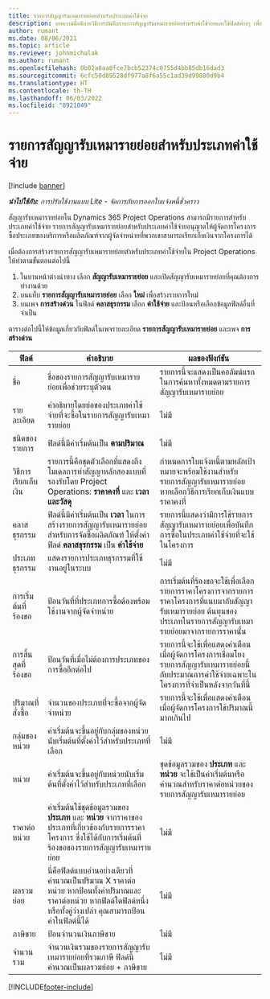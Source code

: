 ```yaml
---
title: รายการสัญญารับเหมารายย่อยสำหรับประเภทค่าใช้จ่าย
description: บทความนี้อธิบายวิธีการบันทึกรายการสัญญารับเหมารายย่อยสำหรับค่าใช้จ่ายและใช้ฟิลด์ต่างๆ เพื่อบันทึกการซื้อเวลาจากผู้จัดจำหน่าย
author: rumant
ms.date: 08/06/2021
ms.topic: article
ms.reviewer: johnmichalak
ms.author: rumant
ms.openlocfilehash: 0b02a8aa0fce7bcb52374c0755d4bb85db16dad3
ms.sourcegitcommit: 6cfc50d89528df977a8f6a55c1ad39d99800d9b4
ms.translationtype: HT
ms.contentlocale: th-TH
ms.lasthandoff: 06/03/2022
ms.locfileid: "8921049"
---
```

#  <a name="subcontract-lines-for-expense-categories"></a>รายการสัญญารับเหมารายย่อยสำหรับประเภทค่าใช้จ่าย

[!include [banner](../../includes/dataverse-preview.md)]

_**นำไปใช้กับ:** การปรับใช้งานแบบ Lite - จัดการกับการออกใบแจ้งหนี้ชั่วคราว_

สัญญารับเหมารายย่อยใน Dynamics 365 Project Operations สามารถมีรายการสำหรับประเภทค่าใช้จ่าย รายการสัญญารับเหมารายย่อยสำหรับประเภทค่าใช้จ่ายอนุญาตให้ผู้จัดการโครงการซื้อประเภทของบริการหรือผลิตภัณฑ์จากผู้จัดจำหน่ายที่พวกเขาสามารถเรียกเก็บเงินจากโครงการได้

เมื่อต้องการสร้างรายการสัญญารับเหมารายย่อยสำหรับประเภทค่าใช้จ่ายใน Project Operations ให้ทำตามขั้นตอนต่อไปนี้

1. ในบานหน้าต่างนำทาง เลือก **สัญญารับเหมารายย่อย** และเปิดสัญญารับเหมารายย่อยที่คุณต้องการทำงานด้วย
2. บนแท็บ **รายการสัญญารับเหมารายย่อย** เลือก **ใหม่** เพื่อสร้างรายการใหม่
3. บนเพจ **การสร้างด่วน** ในฟิลด์ **คลาสธุรกรรม** เลือก **ค่าใช้จ่าย** และป้อนหรือเลือกข้อมูลฟิลด์อื่นที่จำเป็น

ตารางต่อไปนี้ให้ข้อมูลเกี่ยวกับฟิลด์ในเพจรายละเอียด **รายการสัญญารับเหมารายย่อย** และเพจ **การสร้างด่วน**

| **ฟิลด์** | **คำอธิบาย** | **ผลของฟังก์ชัน** |
| --- | --- | --- |
| ชื่อ | ชื่อของรายการสัญญารับเหมารายย่อยเพื่อช่วยระบุตัวตน | รายการนี้จะแสดงเป็นคอลัมน์แรกในการค้นหาทั้งหมดตามรายการสัญญารับเหมารายย่อย |
| รายละเอียด | คำอธิบายโดยย่อของประเภทค่าใช้จ่ายที่จะซื้อในรายการสัญญารับเหมารายย่อย | ไม่มี |
|ชนิดของรายการ | ฟิลด์นี้มีค่าเริ่มต้นเป็น **ตามปริมาณ** |ไม่มี |
| วิธีการเรียกเก็บเงิน | รายการนี้คือชุดตัวเลือกที่แสดงถึงโมเดลการทำสัญญาหลักสองแบบที่รองรับโดย Project Operations: **ราคาคงที่** และ **เวลาและวัสดุ** | กำหนดการใบแจ้งหนี้ตามหลักเป้าหมายจะพร้อมใช้งานสำหรับรายการสัญญารับเหมารายย่อย หากเลือกวิธีการเรียกเก็บเงินแบบราคาคงที่ |
| คลาสธุรกรรม | ฟิลด์นี้มีค่าเริ่มต้นเป็น **เวลา** ในการสร้างรายการสัญญารับเหมารายย่อยสำหรับการจัดซื้อผลิตภัณฑ์ ให้ตั้งค่าฟิลด์ **คลาสธุรกรรม** เป็น **ค่าใช้จ่าย**  | รายการนี้แสดงว่ามีการใช้รายการสัญญารับเหมารายย่อยเพื่อบันทึกการซื้อในประเภทค่าใช้จ่ายที่จะใช้ในโครงการ |
| ประเภทธุรกรรม | แสดงรายการประเภทธุรกรรมที่ใช้งานอยู่ในระบบ |ไม่มี |
| การเริ่มต้นที่ร้องขอ | ป้อนวันที่ที่ประเภทการซื้อต้องพร้อมใช้งานจากผู้จัดจำหน่าย | การเริ่มต้นที่ร้องขอจะใช้เพื่อเลือกรายการราคาโครงการจากรายการราคาโครงการที่แนบมากับสัญญารับเหมารายย่อย ต้นทุนของประเภทในรายการสัญญารับเหมารายย่อยมาจากรายการราคานั้น |
| การสิ้นสุดที่ร้องขอ | ป้อนวันที่เมื่อไม่ต้องการประเภทของการซื้ออีกต่อไป | รายการนี้จะใช้เพื่อแสดงคำเตือนเมื่อผู้จัดการโครงการเชื่อมโยงรายการสัญญารับเหมารายย่อยนี้กับประมาณการค่าใช้จ่ายเฉพาะในโครงการที่จำเป็นหลังจากวันที่นี้ |
| ปริมาณที่สั่งซื้อ | จำนวนของประเภทที่จะซื้อจากผู้จัดจำหน่าย | รายการนี้จะใช้เพื่อแสดงคำเตือนเมื่อผู้จัดการโครงการใช้ปริมาณนี้มากเกินไป|
| กลุ่มของหน่วย | ค่าเริ่มต้นจะขึ้นอยู่กับกลุ่มของหน่วยนับเริ่มต้นที่ตั้งค่าไว้สำหรับประเภทที่เลือก |ไม่มี |
| หน่วย | ค่าเริ่มต้นจะขึ้นอยู่กับหน่วยนับเริ่มต้นที่ตั้งค่าไว้สำหรับประเภทที่เลือก  | ชุดข้อมูลรวมของ **ประเภท** และ **หน่วย** จะใช้เป็นค่าเริ่มต้นหรือคำนวณสำหรับราคาต่อหน่วยของรายการสัญญารับเหมารายย่อย  |
| ราคาต่อหน่วย | ค่าเริ่มต้นใช้ชุดข้อมูลรวมของ **ประเภท** และ **หน่วย** จากราคาของประเภทที่เกี่ยวข้องกับรายการราคาโครงการ ซึ่งใช้ได้กับการเริ่มต้นที่ร้องขอของรายการสัญญารับเหมารายย่อย |ไม่มี |
| ผลรวมย่อย | นี่คือฟิลด์แบบอ่านอย่างเดียวที่คำนวณเป็นปริมาณ X ราคาต่อหน่วย หากป้อนทั้งค่าปริมาณและราคาต่อหน่วย หากฟิลด์ใดฟิลด์หนึ่งหรือทั้งคู่ว่างเปล่า คุณสามารถป้อนค่าในฟิลด์นี้ได้ |ไม่มี |
| ภาษีขาย | ป้อนจำนวนเงินภาษีขาย |ไม่มี |
| จำนวนรวม | จำนวนเงินรวมของรายการสัญญารับเหมารายย่อยที่รวมภาษี ฟิลด์นี้คำนวณเป็นผลรวมย่อย + ภาษีขาย |ไม่มี |


[!INCLUDE[footer-include](../../includes/footer-banner.md)]
